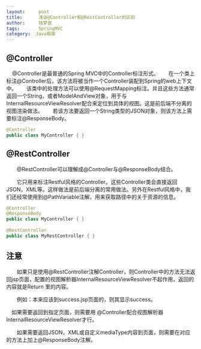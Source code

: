 ```yaml
---
layout:     post
title:      浅谈@Controller和@RestController的区别
author:     钱梦良
tags: 		SpringMVC  
category:  Java框架
---
```

## @Controller

&nbsp;&nbsp;&nbsp;&nbsp;@Controller是最普通的Spring MVC中的Controller标注形式。
&nbsp;&nbsp;&emsp;在一个类上标注@Controller后，该方法将被当作一个Controller装配到Spring的web上下文中。
&nbsp;&nbsp;&emsp;该类中的处理方法可以使用@RequestMapping标注。并且这些方法通常返回一个String，或者ModelAndView对象，用于与InternalResourceViewResolver配合来定位到具体的视图。这是前后端不分离的视图渲染做法。
&nbsp;&nbsp;&emsp;若该方法要返回一个String类型的JSON对象，则该方法上需要标注@ResponseBody。

```java
@Controller 
public class MyController { } 
```



## @RestController

&emsp;&emsp;@RestController可以理解成@Controller与@ResponseBody结合。

&emsp;&emsp;它只用来标注Restful风格的Controller。这些Controller类会直接返回JSON，XML等。这样做法是前后端分离的常用做法。另外在Restful风格中，我们还经常使用到@PathVariable注解，用来获取路径中的关于资源的信息。

```java
@Controller  
@ResponseBody  
public class MyController { }  
  
@RestController  
public class MyRestController { }
```

## 注意

&emsp;&emsp;如果只是使用@RestController注解Controller，则Controller中的方法无法返回jsp页面，配置的视图解析器InternalResourceViewResolver不起作用，返回的内容就是Return 里的内容。

&emsp;&emsp;例如：本来应该到success.jsp页面的，则其显示success。

&emsp;如果需要返回到指定页面，则需要用 @Controller配合视图解析器InternalResourceViewResolver才行。

&emsp;&emsp;如果需要返回JSON，XML或自定义mediaType内容到页面，则需要在对应的方法上加上@ResponseBody注解。



